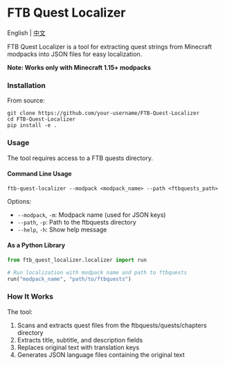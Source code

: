 # FTB Quest Localizer

English | [中文](README_zh.md)

FTB Quest Localizer is a tool for extracting quest strings from Minecraft modpacks into JSON files for easy localization.

**Note: Works only with Minecraft 1.15+ modpacks**

### Installation

From source:
```
git clone https://github.com/your-username/FTB-Quest-Localizer
cd FTB-Quest-Localizer
pip install -e .
```

### Usage

The tool requires access to a FTB quests directory.

#### Command Line Usage
```
ftb-quest-localizer --modpack <modpack_name> --path <ftbquests_path>
```

Options:
- `--modpack`, `-m`: Modpack name (used for JSON keys)
- `--path`, `-p`: Path to the ftbquests directory
- `--help`, `-h`: Show help message

#### As a Python Library
```python
from ftb_quest_localizer.localizer import run

# Run localization with modpack name and path to ftbquests
run("modpack_name", "path/to/ftbquests")
```

### How It Works
The tool:
1. Scans and extracts quest files from the ftbquests/quests/chapters directory
2. Extracts title, subtitle, and description fields
3. Replaces original text with translation keys
4. Generates JSON language files containing the original text

